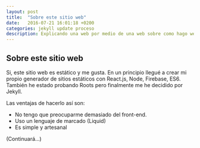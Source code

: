 ```yaml
---
layout: post
title:  "Sobre este sitio web"
date:   2016-07-21 16:01:18 +0200
categories: jekyll update proceso
description: Explicando una web por medio de una web sobre como hago webs (y porqué)
---
```


## Sobre este sitio web

Si, este sitio web es estático y me gusta. En un principio llegué a crear mi propio generador de sitios estáticos con React.js, Node, Firebase, ES6. También he estado probando Roots pero finalmente me he decidido por Jekyll.

Las ventajas de hacerlo así son:

- No tengo que preocuparme demasiado del front-end.
- Uso un lenguaje de marcado (Liquid)
- Es simple y artesanal

(Continuará...)
